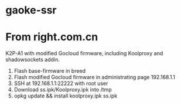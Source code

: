 # gaoke-ssr
# From right.com.cn

K2P-A1 with modified Gocloud firmware, including Koolproxy and shadowsockets addin.

1. Flash base-firmware in breed
2. Flash modified Gocloud firmware in administrating page 192.168.1.1
3. SSH at 192.168.1.1:22222 with root user
4. Download ss.ipk/Koolproxy.ipk into /tmp
5. opkg update && install koolproxy.ipk ss.ipk
